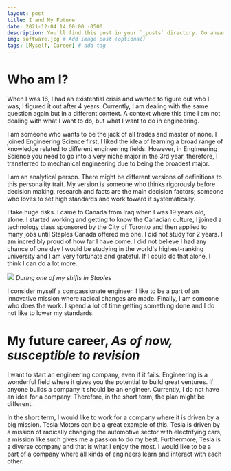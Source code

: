 ```yaml
---
layout: post
title: I and My Future
date: 2021-12-04 14:00:00 -0500
description: You’ll find this post in your `_posts` directory. Go ahead and edit it and re-build the site to see your changes. # Add post description (optional)
img: software.jpg # Add image post (optional)
tags: [Myself, Career] # add tag
---
```


# Who am I?

When I was 16, I had an existential crisis and wanted to figure out who I was, I figured it out after 4 years. Currently, I am dealing with the same question again but in a different context. A context where this time I am not dealing with what I want to do, but what I want to do in engineering. 

I am someone who wants to be the jack of all trades and master of none. I joined Engineering Science first, I liked the idea of learning a broad range of knowledge related to different engineering fields. However, in Engineering Science you need to go into a very niche major in the 3rd year, therefore, I transferred to mechanical engineering due to being the broadest major.

I am an analytical person. There might be different versions of definitions to this personality trait. My version is someone who thinks rigorously before decision making, research and facts are the main decision factors; someone who loves to set high standards and work toward it systematically. 

I take huge risks. I came to Canada from Iraq when I was 19 years old, alone. I started working and getting to know the Canadian culture, I joined a technology class sponsored by the City of Toronto and then applied to many jobs until Staples Canada offered me one. I did not study for 2 years. I am incredibly proud of how far I have come. I did not believe I had any chance of one day I would be studying in the world's highest-ranking university and I am very fortunate and grateful. If I could do that alone, I think I can do a lot more. 

![](/assets/img/Working_Staples.jpg)
*During one of my shifts in Staples*

I consider myself a compassionate engineer. I like to be a part of an innovative mission where radical changes are made. Finally, I am someone who does the work. I spend a lot of time getting something done and I do not like to lower my standards.


# My future career, ***As of now, susceptible to revision***

I want to start an engineering company, even if it fails. Engineering is a wonderful field where it gives you the potential to build great ventures. If anyone builds a company it should be an engineer. Currently, I do not have an idea for a company. Therefore, in the short term, the plan might be different. 

In the short term, I would like to work for a company where it is driven by a big mission. Tesla Motors can be a great example of this. Tesla is driven by a mission of radically changing the automotive sector with electrifying cars, a mission like such gives me a passion to do my best. Furthermore, Tesla is a diverse company and that is what I enjoy the most. I would like to be a part of a company where all kinds of engineers learn and interact with each other.
